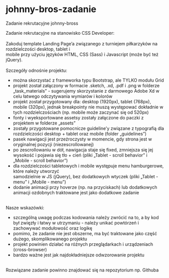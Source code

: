 # johnny-bros-zadanie
Zadanie rekrutacyjne johnny-bross

Zadanie rekrutacyjne na stanowisko CSS Developer:<br><br>
Zakoduj template Landing Page’a związanego z turniejem piłkarzyków na rozdzielczości desktop, tablet i<br>
mobile przy użyciu języków HTML, CSS (Sass) i Javascript (może być też jQuery).<br><br>
Szczegóły odnośnie projektu:<br>
<ul>
<li>można skorzystać z frameworka typu Bootstrap, ale TYLKO modułu Grid</li>
<li>projekt został załączony w formacie .sketch, .xd, .pdf i .png w folderze „task_materials” - sugerujemy
skorzystanie z darmowego Adobe Xd w celu łatwego odczytywania wymiarów i kolorów</li>
<li>projekt został przygotowany dla: desktop (1920px), tablet (768px), mobile (320px), jednak breakpointy
nie muszą występować dokładnie w tych rozdzielczościach (np. mobile może zaczynać się od 520px)</li>
<li>fonty i wyeksportowane assetsy zostały załączone do paczki z projektem w folderze „assets”</li>
<li>zostały przygotowane pomocnicze guideline’y związane z typografią dla rozdzielczości desktop +
tablet oraz mobile (folder „guidelines”)</li>
<li>pasek nawigacji jest przeźroczysty w momencie, gdy strona jest w oryginalnej pozycji (niezescrollowanej)</li>
<li>po zescrollowaniu w dół, nawigacja staje się fixed, zmniejsza się jej wysokość i pojawia się tło + cień
(pliki „Tablet - scroll behavior” i „Mobile - scroll behavior”)</li>
<li>dla rozdzielczości tabletowych i mobile występuje menu hamburgerowe, które należy utworzyć</li>
samodzielnie w JS (jQuery), bez dodatkowych wtyczek (pliki „Tablet - menu” i „Mobile - menu”)</li>
<li>dodanie animacji przy hoverze (np. na przyciskach) lub dodatkowych animacji ozdobnych traktowane
jest jako dodatkowe zadanie</li>
</ul><br>
Nasze wskazówki:<br>
<ul>
<li>szczególną uwagę podczas kodowania należy zwrócić na to, a by kod był zwięzły i łatwy w
utrzymaniu - należy unikać powtórzeń i zachowywać modułowość oraz logikę</li>
<li>pomimo, że zadanie nie jest obszerne, ma być traktowane jako część dużego, skomplikowanego
projektu</li>
<li>projekt powinien działać na różnych przeglądarkach i urządzeniach (cross-browser)</li>
<li>bardzo ważne jest jak najdokładniejsze odwzorowanie projektu </li>
</ul>
<br>
Rozwiązane zadanie powinno znajdować się na repozytorium np. Githuba
